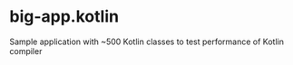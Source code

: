 # big-app.kotlin
Sample application with ~500 Kotlin classes to test performance of Kotlin compiler

